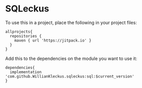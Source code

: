 # SQLeckus

To use this in a project, place the following in your project files:

```
allprojects{
  repositories {
    maven { url 'https://jitpack.io' }
  }
}
```

Add this to the dependencies on the module you want to use it:

```
dependencies{
  implementation 'com.github.WillianKleckus.sqleckus:sql:$current_version'
} 
```
